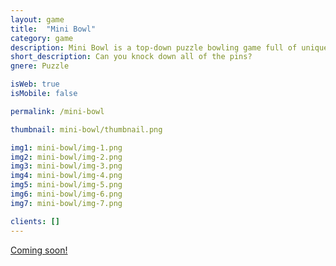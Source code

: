 ```yaml
---
layout: game
title:  "Mini Bowl"
category: game
description: Mini Bowl is a top-down puzzle bowling game full of unique and challenging puzzles! Can you knock down all of the pins?
short_description: Can you knock down all of the pins?
gnere: Puzzle

isWeb: true
isMobile: false

permalink: /mini-bowl

thumbnail: mini-bowl/thumbnail.png

img1: mini-bowl/img-1.png
img2: mini-bowl/img-2.png
img3: mini-bowl/img-3.png
img4: mini-bowl/img-4.png
img5: mini-bowl/img-5.png
img6: mini-bowl/img-6.png
img7: mini-bowl/img-7.png

clients: []
---
```


<a href="" class="button-normal" target="_BLANK">Coming soon!</a>